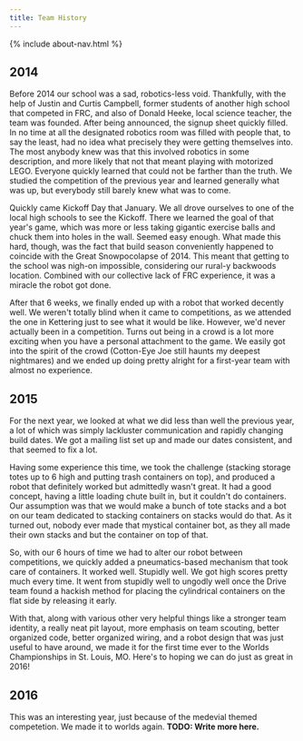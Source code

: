 ```yaml
---
title: Team History
---
```

{% include about-nav.html %}
## 2014
Before 2014 our school was a sad, robotics-less void. Thankfully, with the help of Justin and Curtis Campbell, former students of another high school that competed in FRC, and also of Donald Heeke, local science teacher, the team was founded. After being announced, the signup sheet quickly filled. In no time at all the designated robotics room was filled with people that, to say the least, had no idea what precisely they were getting themselves into. The most anybody knew was that this involved robotics in some description, and more likely that not that meant playing with motorized LEGO. Everyone quickly learned that could not be farther than the truth. We studied the competition of the previous year and learned generally what was up, but everybody still barely knew what was to come.
    
Quickly came Kickoff Day that January. We all drove ourselves to one of the local high schools to see the Kickoff. There we learned the goal of that year's game, which was more or less taking gigantic exercise balls and chuck them into holes in the wall. Seemed easy enough. What made this hard, though, was the fact that build season conveniently happened to coincide with the Great Snowpocolapse of 2014. This meant that getting to the school was nigh-on impossible, considering our rural-y backwoods location. Combined with our collective lack of FRC experience, it was a miracle the robot got done.
    
After that 6 weeks, we finally ended up with a robot that worked decently well. We weren't totally blind when it came to competitions, as we attended the one in Kettering just to see what it would be like. However, we'd never actually been in a competition. Turns out being in a crowd is a lot more exciting when you have a personal attachment to the game. We easily got into the spirit of the crowd (Cotton-Eye Joe still haunts my deepest nightmares) and we ended up doing pretty alright for a first-year team with almost no experience.
    
## 2015
For the next year, we looked at what we did less than well the previous year, a lot of which was simply lackluster communication and rapidly changing build dates. We got a mailing list set up and made our dates consistent, and that seemed to fix a lot.

Having some experience this time, we took the challenge (stacking storage totes up to 6 high and putting trash containers on top), and produced a robot that definitely worked but admittedly wasn't great. It had a good concept, having a little loading chute built in, but it couldn't do containers. Our assumption was that we would make a bunch of tote stacks and a bot on our team dedicated to stacking containers on stacks would do that. As it turned out, nobody ever made that mystical container bot, as they all made their own stacks and but the container on top of that.
    
So, with our 6 hours of time we had to alter our robot between competitions, we quickly added a pneumatics-based mechanism that took care of containers. It worked well. Stupidly well. We got high scores pretty much every time. It went from stupidly well to ungodly well once the Drive team found a hackish method for placing the cylindrical containers on the flat side by releasing it early.
    
With that, along with various other very helpful things like a stronger team identity, a really neat pit layout, more emphasis on team scouting, <!--And by that I mean I hacked together an SQL query during a competition despite barely knowing SQL. I'm still proud of that. It had no right to work at all. But, of course, I have to thank the folks who made the scouting sheet more sane. Undeniably helpful for both me and the human reviewers aka the entire team. Okay, comment over. --Aaron Hancock --> better organized code, better organized wiring, and a robot design that was just useful to have around, we made it for the first time ever to the Worlds Championships in St. Louis, MO. Here's to hoping we can do just as great in 2016!
    
## 2016
This was an interesting year, just because of the medevial themed competetion. We made it to worlds again. **TODO: Write more here.**
